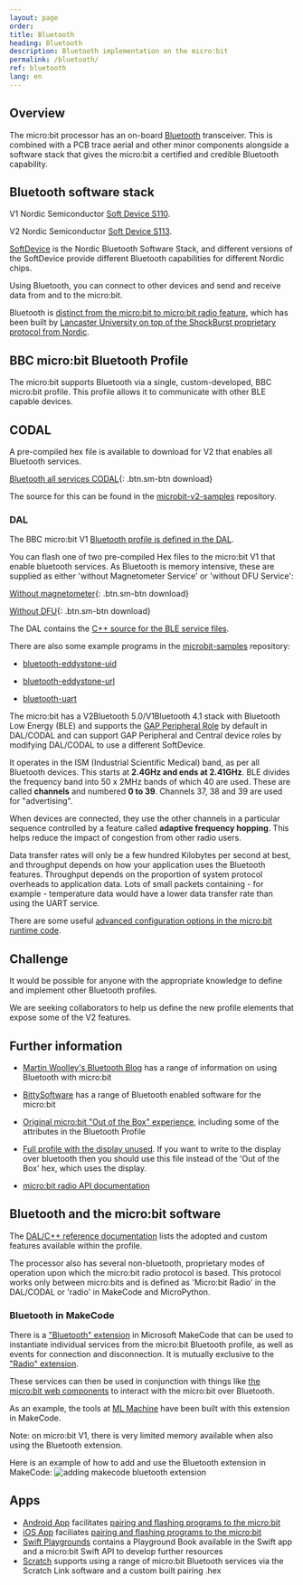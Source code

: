 ```yaml
---
layout: page
order:
title: Bluetooth
heading: Bluetooth
description: Bluetooth implementation on the micro:bit
permalink: /bluetooth/
ref: bluetooth
lang: en
---
```


## Overview

The micro:bit processor has an on-board [Bluetooth](https://www.bluetooth.com/specifications/) transceiver. This is combined with a PCB trace aerial and other minor components alongside a software stack that gives the micro:bit a certified and credible Bluetooth capability.

## Bluetooth software stack

<span class="v1">V1</span> Nordic Semiconductor [Soft Device S110](https://www.nordicsemi.com/Software-and-Tools/Software/S110).

<span class="v2">V2</span> Nordic Semiconductor [Soft Device S113](https://www.nordicsemi.com/Software-and-tools/Software/S113).

[SoftDevice](https://infocenter.nordicsemi.com/index.jsp?topic=%2Fug_gsg_ses%2FUG%2Fgsg%2Fsoftdevices.html) is the Nordic Bluetooth Software Stack, and different versions of the SoftDevice provide different Bluetooth capabilities for different Nordic chips.

Using Bluetooth, you can connect to other devices and send and receive data from and to the micro:bit.

Bluetooth is [distinct from the micro:bit to micro:bit radio feature](https://support.microbit.org/support/solutions/articles/19000083637-using-the-micro-bit-wirelessly-), which has been built by [Lancaster University on top of the ShockBurst proprietary protocol from Nordic](https://lancaster-university.github.io/microbit-docs/ubit/radio/).

## BBC micro:bit Bluetooth Profile

The micro:bit supports Bluetooth via a single, custom-developed, BBC micro:bit profile. This profile allows it to communicate with other BLE capable devices.

## CODAL

A pre-compiled hex file is available to download for <span class="v2">V2</span> that enables all Bluetooth services. 

[Bluetooth all services CODAL](/docs/bluetooth/assets/BLE_All_Services_CODAL_0-2-40-ABDLIMTU-P.hex){: .btn.sm-btn download}

The source for this can be found in the [microbit-v2-samples](https://github.com/lancaster-university/microbit-v2-samples/blob/master/source/samples/BLETest.cpp) repository.

### DAL

The BBC micro:bit <span class="v1">V1</span> [Bluetooth profile is defined in the DAL](https://lancaster-university.github.io/microbit-docs/ble/profile/).

You can flash one of two pre-compiled Hex files to the micro:bit <span class="v1">V1</span> that enable bluetooth services. As Bluetooth is memory intensive, these are supplied as either 'without Magnetometer Service' or 'without DFU Service':

[Without magnetometer](/docs/bluetooth/assets/BLE_All_Services_DAL_2-1-1-No-Mag.hex){: .btn.sm-btn download}

[Without DFU](/docs/bluetooth/assets/BLE_All_Services_DAL_2-1-1-No-DFU.hex){: .btn.sm-btn download}

The DAL contains the [C++ source for the BLE service files](https://github.com/lancaster-university/microbit-samples/blob/master/source/examples/bluetooth-services/main.cpp).

There are also some example programs in the [microbit-samples](https://github.com/lancaster-university/microbit-samples) repository:

- [bluetooth-eddystone-uid](https://github.com/lancaster-university/microbit-samples/tree/master/source/examples/bluetooth-eddystone-uid)

- [bluetooth-eddystone-url](https://github.com/lancaster-university/microbit-samples/tree/master/source/examples/bluetooth-eddystone-url)

- [bluetooth-uart](https://github.com/lancaster-university/microbit-samples/tree/master/source/examples/bluetooth-uart)

The micro:bit has a <span class="v2">V2</span>Bluetooth 5.0/<span class="v1">V1</span>Bluetooth 4.1 stack with Bluetooth Low Energy (BLE) and supports the [GAP Peripheral Role](https://bluetooth-developer.blogspot.com/2016/07/microbit-and-bluetooth-roles.html) by default in DAL/CODAL and can support GAP Peripheral and Central device roles by modifying DAL/CODAL to use a different SoftDevice.

It operates in the ISM (Industrial Scientific Medical) band, as per all Bluetooth devices. This starts at **2.4GHz and ends at 2.41GHz**. BLE divides the frequency band into 50 x 2MHz bands of which 40 are used. These are called **channels** and numbered **0 to 39**. Channels 37, 38 and 39 are used for "advertising".

When devices are connected, they use the other channels in a particular sequence controlled by a feature called **adaptive frequency hopping**. This helps reduce the impact of congestion from other radio users.

Data transfer rates will only be a few hundred Kilobytes per second at best, and throughput depends on how your application uses the Bluetooth features. Throughput depends on the proportion of system protocol overheads to application data. Lots of small packets containing - for example - temperature data would have a lower data transfer rate than using the UART service.

There are some useful [advanced configuration options in the micro:bit runtime code](https://lancaster-university.github.io/microbit-docs/advanced/#compile-time-options-with-yotta).

## Challenge

It would be possible for anyone with the appropriate knowledge to define and implement other Bluetooth profiles.

We are seeking collaborators to help us define the new profile elements that expose some of the <span class="v2">V2</span> features.

## Further information

- [Martin Woolley's Bluetooth Blog](https://bluetooth-developer.blogspot.com/) has a range of information on using Bluetooth with micro:bit

- [BittySoftware](https://bittysoftware.blogspot.com) has a range of Bluetooth enabled software for the micro:bit

- [Original micro:bit "Out of the Box" experience](https://microbit.org/get-started/user-guide/out-of-box-experience/), including some of the attributes in the Bluetooth Profile

- [Full profile with the display unused](https://lancaster-university.github.io/microbit-docs/resources/microbit-1_4_17_pwr0.zip). If you want to write to the display over bluetooth then you should use this file instead of the 'Out of the Box' hex, which uses the display.

- [micro:bit radio API documentation](https://lancaster-university.github.io/microbit-docs/ubit/radio/)


## Bluetooth and the micro:bit software

The [DAL/C++ reference documentation](https://lancaster-university.github.io/microbit-docs/ble/profile/#reference-documentation) lists the adopted and custom features available within the profile. 

The processor also has several non-bluetooth, proprietary modes of operation upon which the micro:bit radio protocol is based. This protocol works only between micro:bits and is defined as 'Micro:bit Radio' in the DAL/CODAL or 'radio' in MakeCode and MicroPython.

### Bluetooth in MakeCode

There is a ["Bluetooth" extension](https://makecode.microbit.org/reference/bluetooth) in Microsoft MakeCode that can be used to instantiate individual services from the micro:bit Bluetooth profile, as well as events for connection and disconnection. It is mutually exclusive to the ["Radio" extension](https://makecode.microbit.org/reference/radio).

These services can then be used in conjunction with things like [the micro:bit web components](https://github.com/thegecko/microbit-web-components) to interact with the micro:bit over Bluetooth.

As an example, the tools at [ML Machine](https://ml-machine.org/) have been built with this extension in MakeCode.

Note: on micro:bit V1, there is very limited memory available when also using the Bluetooth extension.

Here is an example of how to add and use the Bluetooth extension in MakeCode:
![adding makecode bluetooth extension](/docs/bluetooth/assets/add_bluetooth_extension.gif)

## Apps

- [Android App](https://play.google.com/store/apps/details?id=com.samsung.microbit) facilitates [pairing and flashing programs to the micro:bit](https://support.microbit.org/en/support/solutions/articles/19000051025-pairing-and-flashing-code-via-bluetooth)
- [iOS App](https://apps.apple.com/gb/app/micro-bit/id1092687276) faciliates [pairing and flashing programs to the micro:bit](https://support.microbit.org/en/support/solutions/articles/19000051025-pairing-and-flashing-code-via-bluetooth)
- [Swift Playgrounds](https://github.com/microbit-foundation/microbit-swift-playgrounds) contains a Playground Book available in the Swift app and a micro:bit Swift API to develop further resources
- [Scratch](https://scratch.mit.edu/microbit) supports using a range of micro:bit Bluetooth services via the Scratch Link software and a custom built pairing .hex
